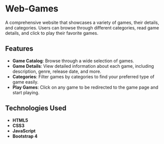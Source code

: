 # Web-Games
A comprehensive website that showcases a variety of games, their details, and categories. Users can browse through different categories, read game details, and click to play their favorite games.

## Features

- **Game Catalog**: Browse through a wide selection of games.
- **Game Details**: View detailed information about each game, including description, genre, release date, and more.
- **Categories**: Filter games by categories to find your preferred type of game easily.
- **Play Games**: Click on any game to be redirected to the game page and start playing.

## Technologies Used

- **HTML5**
- **CSS3**
- **JavaScript**
- **Bootstrap 4**
